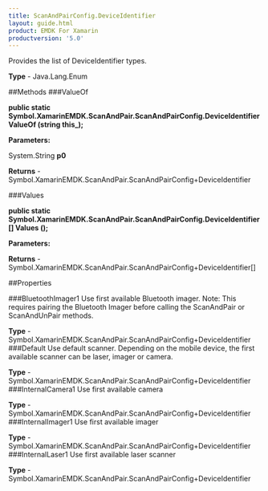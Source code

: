 ```yaml
---
title: ScanAndPairConfig.DeviceIdentifier
layout: guide.html
product: EMDK For Xamarin 
productversion: '5.0' 
---
```

Provides the list of DeviceIdentifier types.

**Type** - Java.Lang.Enum

##Methods
###ValueOf

**public static Symbol.XamarinEMDK.ScanAndPair.ScanAndPairConfig.DeviceIdentifier ValueOf (string this_);**


        

**Parameters:**

System.String **p0** 

**Returns** - Symbol.XamarinEMDK.ScanAndPair.ScanAndPairConfig+DeviceIdentifier

###Values

**public static Symbol.XamarinEMDK.ScanAndPair.ScanAndPairConfig.DeviceIdentifier[] Values ();**


        

**Parameters:**

**Returns** - Symbol.XamarinEMDK.ScanAndPair.ScanAndPairConfig+DeviceIdentifier[]

##Properties

###BluetoothImager1
Use first available Bluetooth imager. Note: This requires pairing the Bluetooth Imager before calling the ScanAndPair or ScanAndUnPair methods.

**Type** - Symbol.XamarinEMDK.ScanAndPair.ScanAndPairConfig+DeviceIdentifier
###Default
Use default scanner. Depending on the mobile device, the first available scanner can be laser, imager or camera.

**Type** - Symbol.XamarinEMDK.ScanAndPair.ScanAndPairConfig+DeviceIdentifier
###InternalCamera1
Use first available camera

**Type** - Symbol.XamarinEMDK.ScanAndPair.ScanAndPairConfig+DeviceIdentifier
###InternalImager1
Use first available imager

**Type** - Symbol.XamarinEMDK.ScanAndPair.ScanAndPairConfig+DeviceIdentifier
###InternalLaser1
Use first available laser scanner

**Type** - Symbol.XamarinEMDK.ScanAndPair.ScanAndPairConfig+DeviceIdentifier
